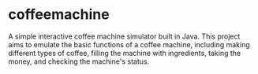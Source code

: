 # coffeemachine
A simple interactive coffee machine simulator built in Java. This project aims to emulate the basic functions of a coffee machine, including making different types of coffee, filling the machine with ingredients, taking the money, and checking the machine's status.
